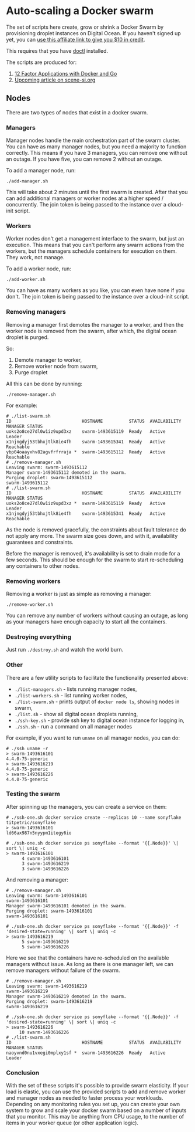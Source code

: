 # Auto-scaling a Docker swarm

The set of scripts here create, grow or shrink a Docker Swarm by provisioning droplet
instances on Digital Ocean. If you haven't signed up yet, you can [use this affiliate
link to give you $10 in credit](https://m.do.co/c/f6a67e30a1f4).

This requires that you have [doctl](https://github.com/digitalocean/doctl) installed.

The scripts are produced for:

1. [12 Factor Applications with Docker and Go](https://leanpub.com/12fa-docker-golang)
2. [Upcoming article on scene-si.org](https://scene-si.org)

## Nodes

There are two types of nodes that exist in a docker swarm.

### Managers

Manager nodes handle the main orchestration part of the swarm cluster. You can
have as many manager nodes, but you need a majority to function correctly. This
means if you have 3 managers, you can remove one without an outage. If you have
five, you can remove 2 without an outage.

To add a manager node, run:

```
./add-manager.sh
```

This will take about 2 minutes until the first swarm is created. After that you
can add additional managers or worker nodes at a higher speed / concurrently.
The join token is being passed to the instance over a cloud-init script.

### Workers

Worker nodes don't get a management interface to the swarm, but just an execution.
This means that you can't perform any swarm actions from the workers, but the
managers schedule containers for execution on them. They work, not manage.

To add a worker node, run:

```
./add-worker.sh
```

You can have as many workers as you like, you can even have none if you don't.
The join token is being passed to the instance over a cloud-init script.

### Removing managers

Removing a manager first demotes the manager to a worker, and then the worker
node is removed from the swarm, after which, the digital ocean droplet is purged.

So:

1. Demote manager to worker,
2. Remove worker node from swarm,
3. Purge droplet

All this can be done by running:

```
./remove-manager.sh
```

For example:

~~~
# ./list-swarm.sh
ID                           HOSTNAME          STATUS  AVAILABILITY  MANAGER STATUS
uoks2o8ce27dl0w1iz9upd3xz    swarm-1493615119  Ready   Active        Leader
x1njngdyj53tbhxjtlk8ie4fh    swarm-1493615341  Ready   Active        Reachable
ybp04oaayxhv82agvfrfrraja *  swarm-1493615112  Ready   Active        Reachable
# ./remove-manager.sh
Leaving swarm: swarm-1493615112
Manager swarm-1493615112 demoted in the swarm.
Purging droplet: swarm-1493615112
swarm-1493615112
# ./list-swarm.sh
ID                           HOSTNAME          STATUS  AVAILABILITY  MANAGER STATUS
uoks2o8ce27dl0w1iz9upd3xz *  swarm-1493615119  Ready   Active        Leader
x1njngdyj53tbhxjtlk8ie4fh    swarm-1493615341  Ready   Active        Reachable
~~~

As the node is removed gracefully, the constraints about fault tolerance do not apply
any more. The swarm size goes down, and with it, availability guarantees and constraints.

Before the manager is removed, it's availability is set to drain mode for a few seconds.
This should be enough for the swarm to start re-scheduling any containers to other nodes.

### Removing workers

Removing a worker is just as simple as removing a manager:

~~~
./remove-worker.sh
~~~

You can remove any number of workers without causing an outage, as long as your
managers have enough capacity to start all the containers.

### Destroying everything

Just run `./destroy.sh` and watch the world burn.

### Other

There are a few utility scripts to facilitate the functionality presented above:

* `./list-managers.sh` - lists running manager nodes,
* `./list-workers.sh` - list running worker nodes,
* `./list-swarm.sh` - prints output of `docker node ls`, showing nodes in swarm,
* `./list.sh` - show all digital ocean droplets running,
* `./ssh-key.sh` - provide ssh key to digital ocean instance for logging in,
* `./ssh.sh` - run a command on all manager nodes

For example, if you want to run `uname` on all manager nodes, you can do:

~~~
# ./ssh uname -r
> swarm-1493616101
4.4.0-75-generic
> swarm-1493616219
4.4.0-75-generic
> swarm-1493616226
4.4.0-75-generic
~~~

### Testing the swarm

After spinning up the managers, you can create a service on them:

~~~
# ./ssh-one.sh docker service create --replicas 10 --name sonyflake titpetric/sonyflake
> swarm-1493616101
ld66ax987n5nyypm1itegy6io
~~~

~~~
# ./ssh-one.sh docker service ps sonyflake --format '{{.Node}}' \| sort \| uniq -c
> swarm-1493616101
      4 swarm-1493616101
      3 swarm-1493616219
      3 swarm-1493616226
~~~

And removing a manager:

~~~
# ./remove-manager.sh
Leaving swarm: swarm-1493616101
swarm-1493616101
Manager swarm-1493616101 demoted in the swarm.
Purging droplet: swarm-1493616101
swarm-1493616101
~~~

~~~
# ./ssh-one.sh docker service ps sonyflake --format '{{.Node}}' -f 'desired-state=running' \| sort \| uniq -c
> swarm-1493616219
      5 swarm-1493616219
      5 swarm-1493616226
~~~

Here we see that the containers have re-scheduled on the available managers without issue. As long
as there is one manager left, we can remove managers without failure of the swarm.

~~~
# ./remove-manager.sh
Leaving swarm: swarm-1493616219
swarm-1493616219
Manager swarm-1493616219 demoted in the swarm.
Purging droplet: swarm-1493616219
swarm-1493616219
~~~

~~~
# ./ssh-one.sh docker service ps sonyflake --format '{{.Node}}' -f 'desired-state=running' \| sort \| uniq -c
> swarm-1493616226
     10 swarm-1493616226
# ./list-swarm.sh
ID                           HOSTNAME          STATUS  AVAILABILITY  MANAGER STATUS
naoyvnd0nu1vxegi0mplxy1sf *  swarm-1493616226  Ready   Active        Leader
~~~

### Conclusion

With the set of these scripts it's possible to provide swarm elasticity. If your load is elastic,
you can use the provided scripts to add and remove worker and manager nodes as needed to faster
process your workloads. Depending on any monitoring rules you set up, you can create your own system
to grow and scale your docker swarm based on a number of inputs that you monitor. This may be anything
from CPU usage, to the number of items in your worker queue (or other application logic).
